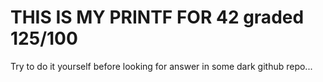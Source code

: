 # THIS IS MY PRINTF FOR 42 graded 125/100
Try to do it yourself before looking for answer in
some dark github repo...
